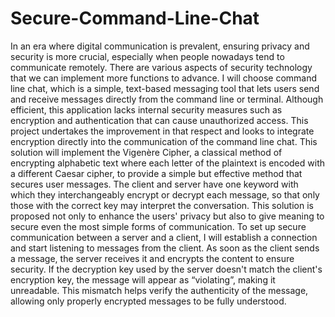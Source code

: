 # Secure-Command-Line-Chat
 In an era where digital communication is prevalent, ensuring privacy and security is more crucial, especially when people nowadays tend to communicate remotely. There are various aspects of security technology that we can implement more functions to advance. I will choose command line chat, which is a simple, text-based messaging tool that lets users send and receive messages directly from the command line or terminal. Although efficient, this application lacks internal security measures such as encryption and authentication that can cause unauthorized access. 
     This project undertakes the improvement in that respect and looks to integrate encryption directly into the communication of the command line chat. This solution will implement the Vigenère Cipher, a classical method of encrypting alphabetic text where each letter of the plaintext is encoded with a different Caesar cipher, to provide a simple but effective method that secures user messages. The client and server have one keyword with which they interchangeably encrypt or decrypt each message, so that only those with the correct key may interpret the conversation. This solution is proposed not only to enhance the users' privacy but also to give meaning to secure even the most simple forms of communication. 
      To set up secure communication between a server and a client, I will establish a connection and start listening to messages from the client. As soon as the client sends a message, the server receives it and encrypts the content to ensure security. If the decryption key used by the server doesn't match the client's encryption key, the message will appear as “violating”, making it unreadable. This mismatch helps verify the authenticity of the message, allowing only properly encrypted messages to be fully understood.
